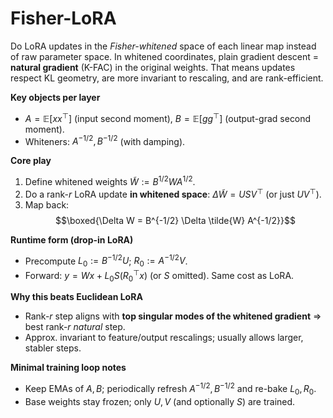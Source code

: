 # Fisher-LoRA 

Do LoRA updates in the *Fisher-whitened* space of each linear map instead of raw parameter space.
In whitened coordinates, plain gradient descent = **natural gradient** (K-FAC) in the original weights. That means updates respect KL geometry, are more invariant to rescaling, and are rank-efficient.

**Key objects per layer**

* $A=\mathbb{E}[x x^\top]$ (input second moment), $B=\mathbb{E}[g g^\top]$ (output-grad second moment).
* Whiteners: $A^{-1/2}, B^{-1/2}$ (with damping).

**Core play**

1. Define whitened weights $\tilde{W} := B^{1/2} W A^{1/2}$.
2. Do a rank-*r* LoRA update **in whitened space**: $\Delta \tilde{W} = U S V^\top$ (or just $U V^\top$).
3. Map back:
   $$\boxed{\Delta W = B^{-1/2} \Delta \tilde{W} A^{-1/2}}$$

**Runtime form (drop-in LoRA)**

* Precompute $L_0:=B^{-1/2}U$; $R_0:=A^{-1/2}V$.
* Forward: $y = W x + L_0 S (R_0^\top x)$ (or $S$ omitted). Same cost as LoRA.

**Why this beats Euclidean LoRA**

* Rank-*r* step aligns with **top singular modes of the whitened gradient** ⇒ best rank-*r* *natural* step.
* Approx. invariant to feature/output rescalings; usually allows larger, stabler steps.

**Minimal training loop notes**

* Keep EMAs of $A,B$; periodically refresh $A^{-1/2},B^{-1/2}$ and re-bake $L_0,R_0$.
* Base weights stay frozen; only $U,V$ (and optionally $S$) are trained.
